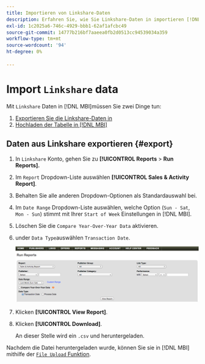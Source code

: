 ```yaml
---
title: Importieren von Linkshare-Daten
description: Erfahren Sie, wie Sie Linkshare-Daten in importieren [!DNL MBI].
exl-id: 1c2025a6-746c-4929-bbb1-62af1afcbc49
source-git-commit: 14777b216bf7aaeea0fb2d0513cc94539034a359
workflow-type: tm+mt
source-wordcount: '94'
ht-degree: 0%

---
```


# Import `Linkshare` data

Mit `Linkshare` Daten in [!DNL MBI]müssen Sie zwei Dinge tun:

1. [Exportieren Sie die Linkshare-Daten in ](#export)
1. [Hochladen der Tabelle in [!DNL MBI]](../connecting-data/using-file-uploader.md)

## Daten aus Linkshare exportieren {#export}

1. In `Linkshare` Konto, gehen Sie zu **[!UICONTROL Reports** > **Run Reports].**

1. Im `Report` Dropdown-Liste auswählen **[!UICONTROL Sales & Activity Report]**.

1. Behalten Sie alle anderen Dropdown-Optionen als Standardauswahl bei.

1. Im `Date Range` Dropdown-Liste auswählen, welche Option (`Sun - Sat`, `Mon - Sun`) stimmt mit Ihrer `Start of Week` Einstellungen in [!DNL MBI].

1. Löschen Sie die `Compare Year-Over-Year Data` aktivieren.

1. under `Data Type`auswählen `Transaction Date`.

   ![import\_linkshare\_data.png](../../../assets/importing_linkshare_data.png)

1. Klicken **[!UICONTROL View Report]**.

1. Klicken **[!UICONTROL Download]**.

   An dieser Stelle wird ein `.csv` und heruntergeladen.

Nachdem die Datei heruntergeladen wurde, können Sie sie in [!DNL MBI] mithilfe der [`File Upload` Funktion](../connecting-data/using-file-uploader.md).
